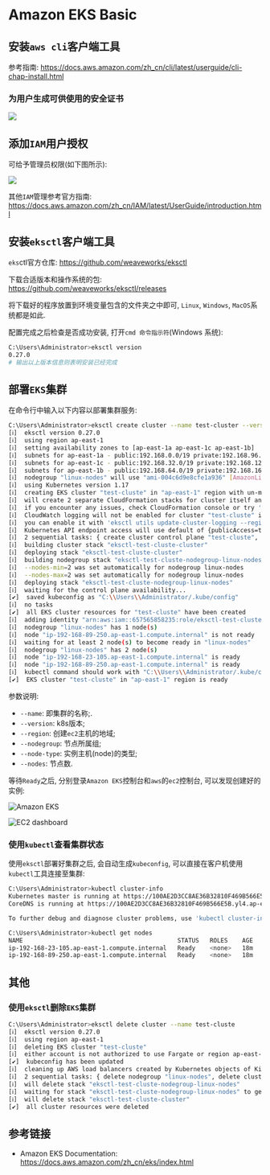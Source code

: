 # Amazon EKS Basic

## 安装`aws cli`客户端工具

参考指南: https://docs.aws.amazon.com/zh_cn/cli/latest/userguide/cli-chap-install.html

### 为用户生成可供使用的安全证书

![](https://agou-images.oss-cn-qingdao.aliyuncs.com/others/aws%20iam-2.png)

## 添加`IAM`用户授权

可给予管理员权限(如下图所示):

![](https://agou-images.oss-cn-qingdao.aliyuncs.com/others/aws%20iam.png)

其他`IAM`管理参考官方指南: https://docs.aws.amazon.com/zh_cn/IAM/latest/UserGuide/introduction.html

## 安装`eksctl`客户端工具

`eks`ctl官方仓库: https://github.com/weaveworks/eksctl

下载合适版本和操作系统的包: https://github.com/weaveworks/eksctl/releases

将下载好的程序放置到环境变量包含的文件夹之中即可, `Linux`, `Windows`, `MacOS`系统都是如此.

配置完成之后检查是否成功安装, 打开`cmd 命令指示符`(Windows 系统):

```bash
C:\Users\Administrator>eksctl version
0.27.0
# 输出以上版本信息则表明安装已经完成
```

## 部署`EKS`集群

在命令行中输入以下内容以部署集群服务:

```bash
C:\Users\Administrator>eksctl create cluster --name test-cluster --version 1.17 --region ap-east-1 --nodegroup-name linux-nodes --node-type=t3.micro --nodes 2
[ℹ]  eksctl version 0.27.0
[ℹ]  using region ap-east-1
[ℹ]  setting availability zones to [ap-east-1a ap-east-1c ap-east-1b]
[ℹ]  subnets for ap-east-1a - public:192.168.0.0/19 private:192.168.96.0/19
[ℹ]  subnets for ap-east-1c - public:192.168.32.0/19 private:192.168.128.0/19
[ℹ]  subnets for ap-east-1b - public:192.168.64.0/19 private:192.168.160.0/19
[ℹ]  nodegroup "linux-nodes" will use "ami-004c6d9e8cfe1a936" [AmazonLinux2/1.17]
[ℹ]  using Kubernetes version 1.17
[ℹ]  creating EKS cluster "test-cluste" in "ap-east-1" region with un-managed nodes
[ℹ]  will create 2 separate CloudFormation stacks for cluster itself and the initial nodegroup
[ℹ]  if you encounter any issues, check CloudFormation console or try 'eksctl utils describe-stacks --region=ap-east-1 --cluster=test-cluste'
[ℹ]  CloudWatch logging will not be enabled for cluster "test-cluste" in "ap-east-1"
[ℹ]  you can enable it with 'eksctl utils update-cluster-logging --region=ap-east-1 --cluster=test-cluste'
[ℹ]  Kubernetes API endpoint access will use default of {publicAccess=true, privateAccess=false} for cluster "test-cluste" in "ap-east-1"
[ℹ]  2 sequential tasks: { create cluster control plane "test-cluste", 2 sequential sub-tasks: { no tasks, create nodegroup "linux-nodes" } }
[ℹ]  building cluster stack "eksctl-test-cluste-cluster"
[ℹ]  deploying stack "eksctl-test-cluste-cluster"
[ℹ]  building nodegroup stack "eksctl-test-cluste-nodegroup-linux-nodes"
[ℹ]  --nodes-min=2 was set automatically for nodegroup linux-nodes
[ℹ]  --nodes-max=2 was set automatically for nodegroup linux-nodes
[ℹ]  deploying stack "eksctl-test-cluste-nodegroup-linux-nodes"
[ℹ]  waiting for the control plane availability...
[✔]  saved kubeconfig as "C:\\Users\\Administrator/.kube/config"
[ℹ]  no tasks
[✔]  all EKS cluster resources for "test-cluste" have been created
[ℹ]  adding identity "arn:aws:iam::657565858235:role/eksctl-test-cluste-nodegroup-linu-NodeInstanceRole-18M4CYW81A99T" to auth ConfigMap
[ℹ]  nodegroup "linux-nodes" has 1 node(s)
[ℹ]  node "ip-192-168-89-250.ap-east-1.compute.internal" is not ready
[ℹ]  waiting for at least 2 node(s) to become ready in "linux-nodes"
[ℹ]  nodegroup "linux-nodes" has 2 node(s)
[ℹ]  node "ip-192-168-23-105.ap-east-1.compute.internal" is ready
[ℹ]  node "ip-192-168-89-250.ap-east-1.compute.internal" is ready
[ℹ]  kubectl command should work with "C:\\Users\\Administrator/.kube/config", try 'kubectl get nodes'
[✔]  EKS cluster "test-cluste" in "ap-east-1" region is ready
```

参数说明:

- `--name`: 即集群的名称;.
- `--version`: k8s版本;
- `--region`: 创建`ec2`主机的地域;
- `--nodegroup`: 节点所属组;
- `--node-type`: 实例主机(node)的类型;
- `--nodes`: 节点数.

等待`Ready`之后, 分别登录`Amazon EKS`控制台和`aws`的`ec2`控制台, 可以发现创建好的实例:

![Amazon EKS](https://agou-images.oss-cn-qingdao.aliyuncs.com/others/amazon%20EKS.png)

![EC2 dashboard](https://agou-images.oss-cn-qingdao.aliyuncs.com/others/20200913163437.png)

### 使用`kubectl`查看集群状态

使用`eksctl`部署好集群之后, 会自动生成`kubeconfig`, 可以直接在客户机使用`kubectl`工具连接至集群:

```bash
C:\Users\Administrator>kubectl cluster-info
Kubernetes master is running at https://100AE2D3CC8AE36B32810F469B566E5B.yl4.ap-east-1.eks.amazonaws.com
CoreDNS is running at https://100AE2D3CC8AE36B32810F469B566E5B.yl4.ap-east-1.eks.amazonaws.com/api/v1/namespaces/kube-system/services/kube-dns:dns/proxy

To further debug and diagnose cluster problems, use 'kubectl cluster-info dump'.

C:\Users\Administrator>kubectl get nodes
NAME                                           STATUS   ROLES    AGE   VERSION
ip-192-168-23-105.ap-east-1.compute.internal   Ready    <none>   18m   v1.17.9-eks-4c6976
ip-192-168-89-250.ap-east-1.compute.internal   Ready    <none>   18m   v1.17.9-eks-4c6976
```

## 其他

### 使用`eksctl`删除`EKS`集群

```bash
C:\Users\Administrator>eksctl delete cluster --name test-cluste
[ℹ]  eksctl version 0.27.0
[ℹ]  using region ap-east-1
[ℹ]  deleting EKS cluster "test-cluste"
[ℹ]  either account is not authorized to use Fargate or region ap-east-1 is not supported. Ignoring error
[✔]  kubeconfig has been updated
[ℹ]  cleaning up AWS load balancers created by Kubernetes objects of Kind Service or Ingress
[ℹ]  2 sequential tasks: { delete nodegroup "linux-nodes", delete cluster control plane "test-cluste" [async] }
[ℹ]  will delete stack "eksctl-test-cluste-nodegroup-linux-nodes"
[ℹ]  waiting for stack "eksctl-test-cluste-nodegroup-linux-nodes" to get deleted
[ℹ]  will delete stack "eksctl-test-cluste-cluster"
[✔]  all cluster resources were deleted
```

## 参考链接

- Amazon EKS Documentation: https://docs.aws.amazon.com/zh_cn/eks/index.html